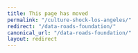 ```yaml
---
title: This page has moved
permalink: "/culture-shock-los-angeles/"
redirect: "/data-roads-foundation/"
canonical_url: "/data-roads-foundation/"
layout: redirect
---
```

